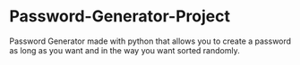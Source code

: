 # Password-Generator-Project
Password Generator made with python that allows you to create a password as long as you want and in the way you want sorted randomly.
